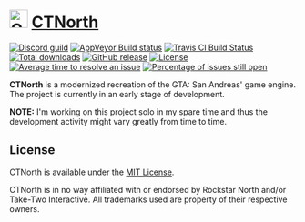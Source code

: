 # <img src="http://meowy.cf/x/170322_C0v.png" width="32" height="32" alt="CTNorth" /> [CTNorth](https://github.com/ctnorth/ctnorth)

[![Discord guild](https://img.shields.io/badge/chat-on%20Discord-7085D4.svg)](https://discord.gg/TknSXqJ)
[![AppVeyor Build status](https://ci.appveyor.com/api/projects/status/8sm6rvql5e9trkar/branch/master?svg=true)](https://ci.appveyor.com/project/ctnorth/ctnorth/branch/master)
[![Travis CI Build Status](https://travis-ci.org/ctnorth/ctnorth.svg?branch=master)](https://travis-ci.org/ctnorth/ctnorth)
[![Total downloads](https://img.shields.io/github/downloads/ctnorth/ctnorth/total.svg)](https://github.com/ctnorth/ctnorth/releases)
[![GitHub release](https://img.shields.io/github/release/ctnorth/ctnorth.svg)](https://github.com/ctnorth/ctnorth/releases/latest)
[![License](https://img.shields.io/github/license/ctnorth/ctnorth.svg)](https://github.com/ctnorth/ctnorth/blob/master/LICENSE.md "License")
[![Average time to resolve an issue](http://isitmaintained.com/badge/resolution/ctnorth/ctnorth.svg)](http://isitmaintained.com/project/ctnorth/ctnorth "Average time to resolve an issue")
[![Percentage of issues still open](http://isitmaintained.com/badge/open/ctnorth/ctnorth.svg)](http://isitmaintained.com/project/ctnorth/ctnorth "Percentage of issues still open")

**CTNorth** is a modernized recreation of the GTA: San Andreas' game engine. The project is currently in an early stage of development.

**NOTE:** I'm working on this project solo in my spare time and thus the development activity might vary greatly from time to time.

## License

CTNorth is available under the [MIT License](LICENSE.md).

CTNorth is in no way affiliated with or endorsed by Rockstar North and/or Take-Two Interactive.
All trademarks used are property of their respective owners.

